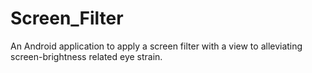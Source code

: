 # Screen_Filter
An Android application to apply a screen filter with a view to alleviating screen-brightness related eye strain.
